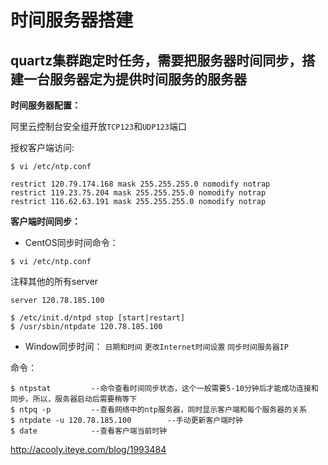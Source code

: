 # 时间服务器搭建
## quartz集群跑定时任务，需要把服务器时间同步，搭建一台服务器定为提供时间服务的服务器

**时间服务器配置：**

阿里云控制台安全组开放`TCP123`和`UDP123`端口

授权客户端访问:
```
$ vi /etc/ntp.conf
```
```
restrict 120.79.174.168 mask 255.255.255.0 nomodify notrap
restrict 119.23.75.204 mask 255.255.255.0 nomodify notrap
restrict 116.62.63.191 mask 255.255.255.0 nomodify notrap
```

**客户端时间同步：**
* CentOS同步时间命令：
```
$ vi /etc/ntp.conf
```
注释其他的所有server
```
server 120.78.185.100
```
```
$ /etc/init.d/ntpd stop [start|restart]
$ /usr/sbin/ntpdate 120.78.185.100
```

* Window同步时间：
`日期和时间`
`更改Internet时间设置`
`同步时间服务器IP`

命令：
```
$ ntpstat         --命令查看时间同步状态，这个一般需要5-10分钟后才能成功连接和同步。所以，服务器启动后需要稍等下
$ ntpq -p         --查看网络中的ntp服务器，同时显示客户端和每个服务器的关系
$ ntpdate -u 120.78.185.100        --手动更新客户端时钟
$ date            --查看客户端当前时钟
```


http://acooly.iteye.com/blog/1993484